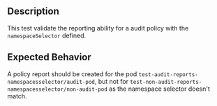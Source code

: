 ## Description

This test validate the reporting ability for a audit policy with the `namespaceSelector` defined.

## Expected Behavior

A policy report should be created for the pod `test-audit-reports-namespacesselector/audit-pod`, but not for `test-non-audit-reports-namespacesselector/non-audit-pod` as the namespace selector doesn't match.


